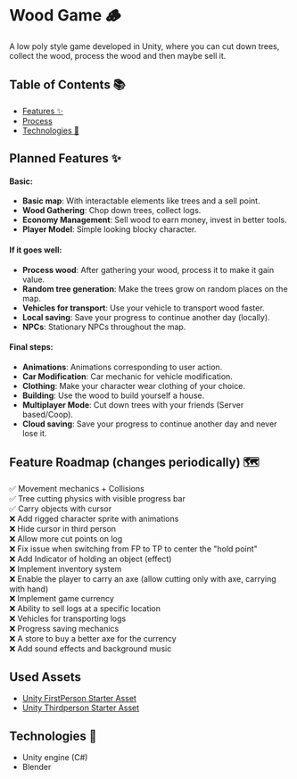 # Wood Game 🪵  
A low poly style game developed in Unity, where you can cut down trees, collect the wood, process the wood and then maybe sell it.

## Table of Contents 📚  
- [Features ✨](#features-✨)  
- [Process](#process)  
- [Technologies 🔧](#technologies-🔧)  

## Planned Features ✨  
#### **Basic:**
- **Basic map**: With interactable elements like trees and a sell point.
- **Wood Gathering**: Chop down trees, collect logs.
- **Economy Management**: Sell wood to earn money, invest in better tools.
- **Player Model**: Simple looking blocky character.

#### **If it goes well:**
- **Process wood**: After gathering your wood, process it to make it gain value.
- **Random tree generation**: Make the trees grow on random places on the map.
- **Vehicles for transport**: Use your vehicle to transport wood faster.
- **Local saving**: Save your progress to continue another day (locally).
- **NPCs**: Stationary NPCs throughout the map. 

#### **Final steps:**
- **Animations**: Animations corresponding to user action.
- **Car Modification**: Car mechanic for vehicle modification.
- **Clothing**: Make your character wear clothing of your choice. 
- **Building**: Use the wood to build yourself a house. 
- **Multiplayer Mode**: Cut down trees with your friends (Server based/Coop).
- **Cloud saving**: Save your progress to continue another day and never lose it.

## Feature Roadmap (changes periodically) 🗺️
✅ Movement mechanics + Collisions  
✅ Tree cutting physics with visible progress bar   
✅ Carry objects with cursor    
❌ Add rigged character sprite with animations  
❌ Hide cursor in third person  
❌ Allow more cut points on log     
❌ Fix issue when switching from FP to TP to center the "hold point"    
❌ Add Indicator of holding an object (effect)  
❌ Implement inventory system   
❌ Enable the player to carry an axe (allow cutting only with axe, carrying with hand)  
❌ Implement game currency  
❌ Ability to sell logs at a specific location  
❌ Vehicles for transporting logs   
❌ Progress saving mechanics    
❌ A store to buy a better axe for the currency     
❌ Add sound effects and background music   

## Used Assets
- [Unity FirstPerson Starter Asset](https://assetstore.unity.com/packages/essentials/starter-assets-firstperson-updates-in-new-charactercontroller-pa-196525)
- [Unity Thirdperson Starter Asset](https://assetstore.unity.com/packages/essentials/starter-assets-thirdperson-updates-in-new-charactercontroller-pa-196526)

## Technologies 🔧  
- Unity engine (C#)
- Blender
